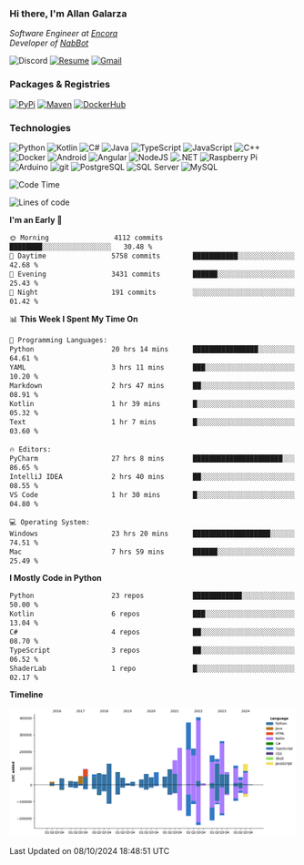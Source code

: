### Hi there, I'm Allan Galarza
*Software Engineer at [Encora](https://encora.com)*  
*Developer of [NabBot](https://nabbot.xyz)*

![Discord](https://img.shields.io/badge/galarzaa-5865F2?logo=discord&style=flat-square&logoColor=white)
[![Resume](https://img.shields.io/badge/Resume-000000?logo=github&style=flat-square&logoColor=white)](https://galarzaa90.github.io)
[![Gmail](https://img.shields.io/badge/Email-D14836?logo=gmail&style=flat-square&logoColor=white)](mailto:allan.galarza@gmail.com)

### Packages & Registries
[![PyPi](https://img.shields.io/badge/PyPi-3775A9?logo=pypi&style=flat-square&logoColor=white)](https://pypi.org/user/Galarzaa90/)
[![Maven](https://img.shields.io/badge/Maven-C71A36?logo=apache-maven&style=flat-square&logoColor=white)](https://central.sonatype.com/namespace/com.galarzaa)
[![DockerHub](https://img.shields.io/badge/DockerHub-2496ED?style=flat-square&logo=docker&logoColor=white)]([Docker-2496ED](https://hub.docker.com/u/galarzaa90))

### Technologies
![Python](https://img.shields.io/badge/Python-4B8BBE?style=flat-square&logo=python&logoColor=white)
![Kotlin](https://img.shields.io/badge/Kotlin-7F52FF?logo=kotlin&style=flat-square&logoColor=white)
![C#](https://img.shields.io/badge/C%23-690081?style=flat-square&logo=c-sharp&logoColor=white)
![Java](https://img.shields.io/badge/Java-007396?style=flat-square&logo=openjdk)
![TypeScript](https://img.shields.io/badge/TypeScript-3178C6?style=flat-square&logo=typescript&logoColor=white)
![JavaScript](https://img.shields.io/badge/JavaScript-F7DF1E?style=flat-square&logo=javascript&logoColor=white)
![C++](https://img.shields.io/badge/C%2B%2B-0180CD?style=flat-square&logo=c%2B%2B)
![Docker](https://img.shields.io/badge/Docker-2496ED?style=flat-square&logo=docker&logoColor=white)
![Android](https://img.shields.io/badge/Android-3DDC84?style=flat-square&logo=android&logoColor=white)
![Angular](https://img.shields.io/badge/Angular-DD0031?style=flat-square&logo=angular)
![NodeJS](https://img.shields.io/badge/NodeJS-3C873A?style=flat-square&logo=node.js&logoColor=white)
![.NET](https://img.shields.io/badge/.NET-690081?style=flat-square&logo=.net)
![Raspberry Pi](https://img.shields.io/badge/RaspberryPi-C41949?style=flat-square&logo=raspberry-pi)
![Arduino](https://img.shields.io/badge/Arduino-00979D?style=flat-square&logo=arduino&logoColor=white)
![git](https://img.shields.io/badge/git-F05133?style=flat-square&logo=git&logoColor=white)
![PostgreSQL](https://img.shields.io/badge/PostgreSQL-4169E1?style=flat-square&logo=postgresql&logoColor=white)
![SQL Server](https://img.shields.io/badge/SQL_Server-E02E28?style=flat-square&logo=microsoft-sql-server)
![MySQL](https://img.shields.io/badge/MySQL-00758F?style=flat-square&logo=mysql&logoColor=white)



<!--START_SECTION:waka-->
![Code Time](http://img.shields.io/badge/Code%20Time-11%2C077%20hrs%2018%20mins-blue)

![Lines of code](https://img.shields.io/badge/From%20Hello%20World%20I%27ve%20Written-3.4%20million%20lines%20of%20code-blue)

**I'm an Early 🐤** 

```text
🌞 Morning                4112 commits        ████████░░░░░░░░░░░░░░░░░   30.48 % 
🌆 Daytime                5758 commits        ███████████░░░░░░░░░░░░░░   42.68 % 
🌃 Evening                3431 commits        ██████░░░░░░░░░░░░░░░░░░░   25.43 % 
🌙 Night                  191 commits         ░░░░░░░░░░░░░░░░░░░░░░░░░   01.42 % 
```


📊 **This Week I Spent My Time On** 

```text
💬 Programming Languages: 
Python                   20 hrs 14 mins      ████████████████░░░░░░░░░   64.61 % 
YAML                     3 hrs 11 mins       ███░░░░░░░░░░░░░░░░░░░░░░   10.20 % 
Markdown                 2 hrs 47 mins       ██░░░░░░░░░░░░░░░░░░░░░░░   08.91 % 
Kotlin                   1 hr 39 mins        █░░░░░░░░░░░░░░░░░░░░░░░░   05.32 % 
Text                     1 hr 7 mins         █░░░░░░░░░░░░░░░░░░░░░░░░   03.60 % 

🔥 Editors: 
PyCharm                  27 hrs 8 mins       ██████████████████████░░░   86.65 % 
IntelliJ IDEA            2 hrs 40 mins       ██░░░░░░░░░░░░░░░░░░░░░░░   08.55 % 
VS Code                  1 hr 30 mins        █░░░░░░░░░░░░░░░░░░░░░░░░   04.80 % 

💻 Operating System: 
Windows                  23 hrs 20 mins      ███████████████████░░░░░░   74.51 % 
Mac                      7 hrs 59 mins       ██████░░░░░░░░░░░░░░░░░░░   25.49 % 
```

**I Mostly Code in Python** 

```text
Python                   23 repos            ████████████░░░░░░░░░░░░░   50.00 % 
Kotlin                   6 repos             ███░░░░░░░░░░░░░░░░░░░░░░   13.04 % 
C#                       4 repos             ██░░░░░░░░░░░░░░░░░░░░░░░   08.70 % 
TypeScript               3 repos             ██░░░░░░░░░░░░░░░░░░░░░░░   06.52 % 
ShaderLab                1 repo              █░░░░░░░░░░░░░░░░░░░░░░░░   02.17 % 
```



**Timeline**

![Lines of Code chart](https://raw.githubusercontent.com/Galarzaa90/Galarzaa90/main/assets/bar_graph.png)


 Last Updated on 08/10/2024 18:48:51 UTC
<!--END_SECTION:waka-->
